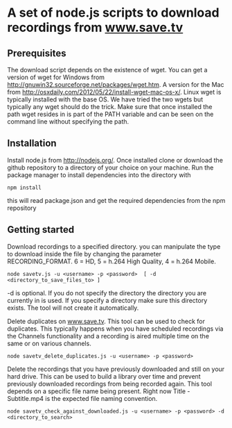 A set of node.js scripts to download recordings from www.save.tv
================================================================

Prerequisites
-------------

The download script depends on the existence of wget. You can get a version of wget for Windows from http://gnuwin32.sourceforge.net/packages/wget.htm. A version for the Mac from http://osxdaily.com/2012/05/22/install-wget-mac-os-x/. Linux wget is typically installed with the base OS. We have tried the two wgets but typically any wget should do the trick. Make sure that once installed the path wget resides in is part of the PATH variable and can be seen on the command line without specifying the path.

Installation
------------
Install node.js from http://nodejs.org/. Once installed clone or download the github repository to a directory of your choice on your machine. Run the package manager to install dependencies into the directory with 
```
npm install
```
this will read package.json and get the required dependencies from the npm repository

Getting started
---------------
Download recordings to a specified directory. you can manipulate the type to download inside the file by changing the parameter RECORDING_FORMAT. 6 = HD, 5 = h.264 High Quality, 4 = h.264 Mobile. 
```
node savetv.js -u <username> -p <password>  [ -d <directory_to_save_files_to> ]
```
-d is optional. If you do not specify the directory the directory you are currently in is used. If you specify a directory make sure this directory exists. The tool will not create it automatically.

Delete duplicates on www.save.tv. This tool can be used to check for duplicates. This typically happens when you have scheduled recordings via the Channels functionality and a recording is aired multiple time on the same or on various channels.
```
node savetv_delete_duplicates.js -u <username> -p <password> 
```
Delete the recordings that you have previously downloaded and still on your hard drive. This can be used to build a library over time and prevent previously downloaded recordings from being recorded again. This tool depends on a specific file name being present. Right now Title - Subtitle.mp4 is the expected file naming convention.
```
node savetv_check_against_downloaded.js -u <username> -p <password> -d <directory_to_search>
```


 